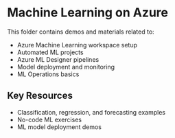 # Machine Learning on Azure

This folder contains demos and materials related to:

- Azure Machine Learning workspace setup
- Automated ML projects
- Azure ML Designer pipelines
- Model deployment and monitoring
- ML Operations basics

## Key Resources

- Classification, regression, and forecasting examples
- No-code ML exercises
- ML model deployment demos 